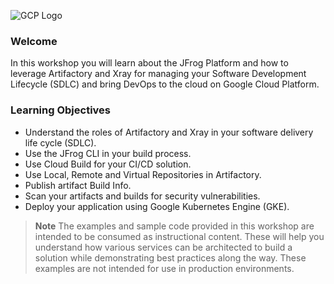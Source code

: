 ![GCP Logo](https://raw.githubusercontent.com/jfrogtraining/gcp-gke-workshop/master/docs/images/gcp-logo.png) 


### Welcome

In this workshop you will learn about the JFrog Platform and how to leverage Artifactory and Xray for managing your Software Development Lifecycle (SDLC) and bring DevOps to the cloud on Google Cloud Platform.

### Learning Objectives
- Understand the roles of Artifactory and Xray in your software delivery life cycle (SDLC).
- Use the JFrog CLI in your build process.
- Use Cloud Build for your CI/CD solution.
- Use Local, Remote and Virtual Repositories in Artifactory.
- Publish artifact Build Info.
- Scan your artifacts and builds for security vulnerabilities.
- Deploy your application using Google Kubernetes Engine (GKE).


> **Note** The examples and sample code provided in this workshop are intended to be consumed as instructional content. These will help you understand how various services can be architected to build a solution while demonstrating best practices along the way. These examples are not intended for use in production environments.
